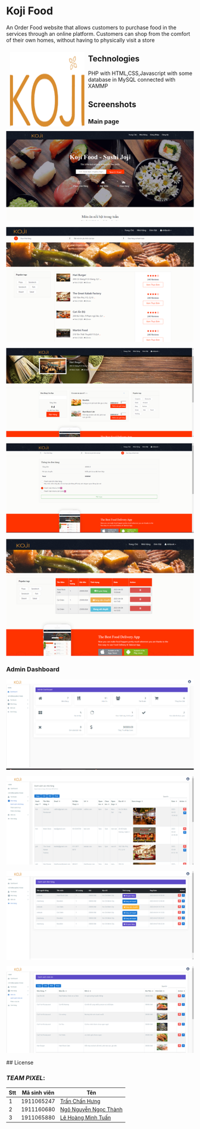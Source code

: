 # Koji Food
An Order Food website that allows customers to purchase food in
the services through an online platform. Customers can shop from the comfort of
their own homes, without having to physically visit a store

[<img src="https://github.com/hunggoodkidz/KojiFood/raw/master/images/koji.png" align="left"
width="200" height="200" hspace="10" vspace="10">](https://github.com/hunggoodkidz/KojiFood/raw/master/images/koji.png)

##
##
##

##
## 
##
##

## Technologies
PHP with HTML,CSS,Javascript with some database in MySQL connected with XAMMP

## Screenshots

### Main page

<p><img src="images/pages/customer_1.png"/> </p>
<p><img src="images/pages/customer_2.png"/> </p>
<p><img src="images/pages/customer_3.png"/> </p>
<p><img src="images/pages/customer_4.png"/> </p>
<p><img src="images/pages/customer_5.png"/> </p>

### Admin Dashboard
<p><img src="images/pages/admin_1.png"/> </p>
<p><img src="images/pages/admin_2.png"/> </p>
<p><img src="images/pages/admin_3.png"/> </p>
<p><img src="images/pages/admin_4.png"/> </p>
## License

### *TEAM PIXEL*:

Stt | Mã sinh viên | Tên
---- | ---- | ---
1 | 1911065247 | [Trần Chấn Hưng](https://www.facebook.com/chanhung.ninzy/)
2 | 1911160680 | [Ngô Nguyễn Ngọc Thành](https://www.facebook.com/dong.ngo.77770/)
3 | 1911065880 | [Lê Hoàng Minh Tuấn](https://www.facebook.com/cuabequyen/)
